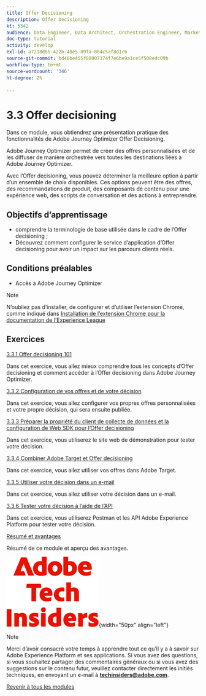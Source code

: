 ```yaml
---
title: Offer Decisioning
description: Offer Decisioning
kt: 5342
audience: Data Engineer, Data Architect, Orchestration Engineer, Marketer
doc-type: tutorial
activity: develop
exl-id: a7218d65-422b-48e5-89fa-864c5af8d1c6
source-git-commit: bd46be455f88007174f7e6be9a1ce5f508edc09b
workflow-type: tm+mt
source-wordcount: '346'
ht-degree: 2%

---
```


# 3.3 Offer decisioning

Dans ce module, vous obtiendrez une présentation pratique des fonctionnalités de Adobe Journey Optimizer Offer Decisioning.

Adobe Journey Optimizer permet de créer des offres personnalisées et de les diffuser de manière orchestrée vers toutes les destinations liées à Adobe Journey Optimizer.

Avec l’Offer decisioning, vous pouvez déterminer la meilleure option à partir d’un ensemble de choix disponibles. Ces options peuvent être des offres, des recommandations de produit, des composants de contenu pour une expérience web, des scripts de conversation et des actions à entreprendre.

## Objectifs d’apprentissage

- comprendre la terminologie de base utilisée dans le cadre de l’Offer decisioning ;
- Découvrez comment configurer le service d’application d’Offer decisioning pour avoir un impact sur les parcours clients réels.

## Conditions préalables

- Accès à Adobe Journey Optimizer

>[!NOTE]
>
>N’oubliez pas d’installer, de configurer et d’utiliser l’extension Chrome, comme indiqué dans [Installation de l’extension Chrome pour la documentation de l’Experience League ](../../gettingstarted/gettingstarted/ex1.md)

## Exercices

[3.3.1 Offer decisioning 101](./ex1.md)

Dans cet exercice, vous allez mieux comprendre tous les concepts d’Offer decisioning et comment accéder à l’Offer decisioning dans Adobe Journey Optimizer.

[3.3.2 Configuration de vos offres et de votre décision](./ex2.md)

Dans cet exercice, vous allez configurer vos propres offres personnalisées et votre propre décision, qui sera ensuite publiée.

[3.3.3 Préparer la propriété du client de collecte de données et la configuration de Web SDK pour l’Offer decisioning](./ex3.md)

Dans cet exercice, vous utiliserez le site web de démonstration pour tester votre décision.

[3.3.4 Combiner Adobe Target et Offer decisioning](./ex4.md)

Dans cet exercice, vous allez utiliser vos offres dans Adobe Target.

[3.3.5 Utiliser votre décision dans un e-mail](./ex5.md)

Dans cet exercice, vous allez utiliser votre décision dans un e-mail.

[3.3.6 Tester votre décision à l’aide de l’API](./ex6.md)

Dans cet exercice, vous utiliserez Postman et les API Adobe Experience Platform pour tester votre décision.

[Résumé et avantages](./summary.md)

Résumé de ce module et aperçu des avantages.

![Insiders de la technologie ](./../../../assets/images/techinsiders.png){width="50px" align="left"}

>[!NOTE]
>
>Merci d’avoir consacré votre temps à apprendre tout ce qu’il y a à savoir sur Adobe Experience Platform et ses applications. Si vous avez des questions, si vous souhaitez partager des commentaires généraux ou si vous avez des suggestions sur le contenu futur, veuillez contacter directement les initiés techniques, en envoyant un e-mail à **techinsiders@adobe.com**.

[Revenir à tous les modules](../../../overview.md)
